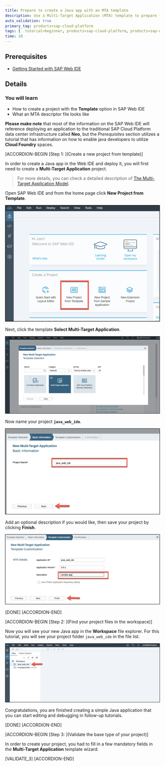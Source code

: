 ```yaml
---
title: Prepare to create a Java app with an MTA template
description: Use a Multi-Target Application (MTA) template to prepare for building a simple Java app.
auto_validation: true
primary_tag: products>sap-cloud-platform
tags: [  tutorial>beginner, products>sap-cloud-platform, products>sap-web-ide, topic>java]
time: 10
---
```


## Prerequisites  
 - [Getting Started with SAP Web IDE](https://developers.sap.com/tutorials/webide-onboarding-mc.html)

## Details
### You will learn  
  - How to create a project with the **Template** option in SAP Web IDE
  - What an MTA descriptor file looks like

**Please make note** that most of the information on the SAP Web IDE will reference deploying an application to the traditional SAP Cloud Platform data center infrastructure called **Neo**, but the _Prerequisites_ section utilizes a tutorial that has information on how to enable java developers to utilize **Cloud Foundry** spaces.

[ACCORDION-BEGIN [Step 1: ](Create a new project from template)]

In order to create a Java app in the Web IDE and deploy it, you will first need to create a **Multi-Target Application** project.

>For more details, you can check a detailed description of [The Multi-Target Application Model](https://www.sap.com/docs/download/2016/06/e2f618e4-757c-0010-82c7-eda71af511fa.pdf).

Open SAP Web IDE and from the home page click **New Project from Template**.

![new-project-from-template](new-project-from-template.png)

Next, click the template **Select Multi-Target Application**.

![select-multi-target-template](select-multi-target-template.png)

Now name your project **`java_web_ide`**.

![name-your-project](name-your-project.png)

Add an optional description if you would like, then save your project by clicking **Finish**.

![save-template](save-template.png)

[DONE]
[ACCORDION-END]

[ACCORDION-BEGIN [Step 2: ](Find your project files in the workspace)]

Now you will see your new Java app in the **Workspace** file explorer. For this tutorial, you will see your project folder `java_web_ide` in the file list.

![new-java-app-created](new-java-app-created.png)

Congratulations, you are finished creating a simple Java application that you can start editing and debugging in follow-up tutorials.

[DONE]
[ACCORDION-END]

[ACCORDION-BEGIN [Step 3: ](Validate the base type of your project)]

In order to create your project, you had to fill in a few mandatory fields in the **Multi-Target Application** template wizard.  

[VALIDATE_3]
[ACCORDION-END]
